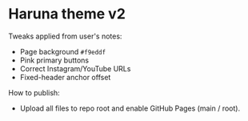 # Haruna theme v2

Tweaks applied from user's notes:
- Page background `#f9eddf`
- Pink primary buttons
- Correct Instagram/YouTube URLs
- Fixed-header anchor offset

How to publish:
- Upload all files to repo root and enable GitHub Pages (main / root).
